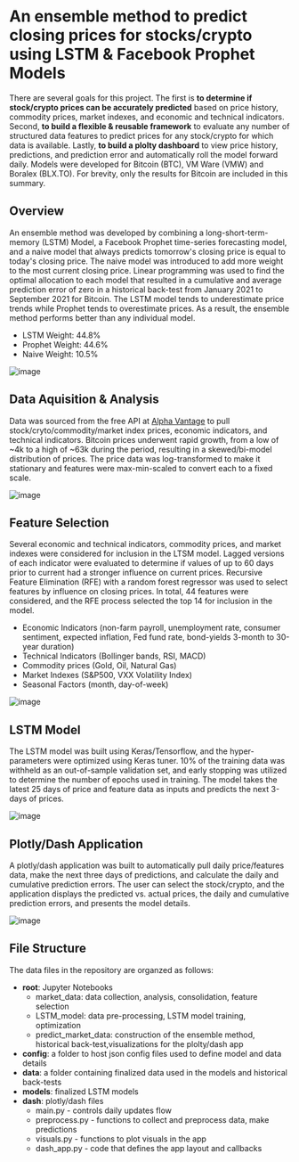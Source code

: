 # An ensemble method to predict closing prices for stocks/crypto using LSTM & Facebook Prophet Models
There are several goals for this project. The first is **to determine if stock/crypto prices can be accurately predicted** based on price history, commodity prices, market indexes, and economic and technical indicators. Second, **to build a flexible & reusable framework** to evaluate any number of structured data features to predict prices for any stock/crypto for which data is available. Lastly, **to build a plolty dashboard** to view price history, predictions, and prediction error and automatically roll the model forward daily.  Models were developed for Bitcoin (BTC), VM Ware (VMW) and Boralex (BLX.TO). For brevity, only the results for Bitcoin are included in this summary.

## Overview
An ensemble method was developed by combining a long-short-term-memory (LSTM) Model, a Facebook Prophet time-series forecasting model, and a naive model that always predicts tomorrow's closing price is equal to today's closing price.  The naive model was introduced to add more weight to the most current closing price. Linear programming was used to find the optimal allocation to each model that resulted in a cumulative and average prediction error of zero in a historical back-test from January 2021 to September 2021 for Bitcoin.  The LSTM model tends to underestimate price trends while Prophet tends to overestimate prices.  As a result, the ensemble method performs better than any individual model.
+ LSTM Weight: 44.8%
+ Prophet Weight: 44.6%
+ Naive Weight: 10.5%

![image](https://user-images.githubusercontent.com/1649676/137178149-bf4fcd22-be3c-40ae-bdaf-0a94be665a84.png)


## Data Aquisition & Analysis
Data was sourced from the free API at [Alpha Vantage](https://www.alphavantage.co/) to pull stock/cryto/commodity/market index prices, economic indicators, and technical indicators.  Bitcoin prices underwent rapid growth, from a low of ~4k to a high of ~63k during the period, resulting in a skewed/bi-model distribution of prices. The price data was log-transformed to make it stationary and features were max-min-scaled to convert each to a fixed scale.


![image](https://user-images.githubusercontent.com/1649676/137164160-713777d0-516d-4432-af37-1f3de06aa9bb.png)


## Feature Selection
Several economic and technical indicators, commodity prices, and market indexes were considered for inclusion in the LTSM model.  Lagged versions of each indicator were evaluated to determine if values of up to 60 days prior to current had a stronger influence on current prices.  Recursive Feature Elimination (RFE) with a random forest regressor was used to select features by influence on closing prices. In total, 44 features were considered, and the RFE process selected the top 14 for inclusion in the model.
+ Economic Indicators (non-farm payroll, unemployment rate, consumer sentiment, expected inflation, Fed fund rate, bond-yields 3-month to 30-year duration)
+ Technical Indicators (Bollinger bands, RSI, MACD)
+ Commodity prices (Gold, Oil, Natural Gas)
+ Market Indexes (S&P500, VXX Volatility Index)
+ Seasonal Factors (month, day-of-week)

![image](https://user-images.githubusercontent.com/1649676/137167664-4a27ea47-e4ba-4d9f-ba0f-c00cd57d81f5.png)


## LSTM Model
The LSTM model was built using Keras/Tensorflow, and the hyper-parameters were optimized using Keras tuner. 10% of the training data was withheld as an out-of-sample validation set, and early stopping was utilized to determine the number of epochs used in training.  The model takes the latest 25 days of price and feature data as inputs and predicts the next 3-days of prices.

![image](https://user-images.githubusercontent.com/1649676/137169731-e4382e9a-1b31-437d-ada5-b44681d12fec.png)


## Plotly/Dash Application
A plotly/dash application was built to automatically pull daily price/features data, make the next three days of predictions, and calculate the daily and cumulative prediction errors.  The user can select the stock/crypto, and the application displays the predicted vs. actual prices, the daily and cumulative prediction errors, and presents the model details.

![image](https://user-images.githubusercontent.com/1649676/137177975-3aedac1b-d2a9-4d31-878c-b7006d58eb71.png)


## File Structure
The data files in the repository are organzed as follows:
+ **root**: Jupyter Notebooks
  + market_data: data collection, analysis, consolidation, feature selection
  + LSTM_model: data pre-processing, LSTM model training, optimization
  + predict_market_data: construction of the ensemble method, historical back-test,visualizations for the plolty/dash app
+ **config**: a folder to host json config files used to define model and data details
+ **data**: a folder containing finalized data used in the models and historical back-tests
+ **models**: finalized LSTM models
+ **dash**: plotly/dash files
  + main.py - controls daily updates flow
  + preprocess.py - functions to collect and preprocess data, make predictions
  + visuals.py - functions to plot visuals in the app
  + dash_app.py - code that defines the app layout and callbacks



